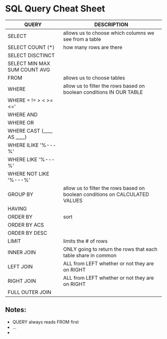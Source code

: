 # SQL Query Cheat Sheet

| QUERY                                | DESCRIPTION                                                                  |
| ------------------------------------ | ---------------------------------------------------------------------------- |
| SELECT                               | allows us to choose which columns we see from a table                        |
| SELECT COUNT (*)                     | how many rows are there                                                      |
| SELECT DISCTINCT                     |                                                                              |
| SELECT MIN MAX SUM COUNT AVG         |                                                                              |
| FROM                                 | allows us to choose tables                                                   |
| WHERE                                | allow us to filter the rows based on boolean conditions IN OUR TABLE         |
| WHERE  =   !=    >    <    >=    <=' |                                                                              |
| WHERE AND                            |                                                                              |
| WHERE OR                             |                                                                              |
| WHERE CAST (____ AS ____)            |                                                                              |
| WHERE ILIKE '%---%'                  |                                                                              |
| WHERE LIKE '%---%'                   |                                                                              |
| WHERE NOT LIKE '%---%'               |                                                                              |
| GROUP BY                             | allow us to filter the rows based on boolean conditions on CALCULATED VALUES |
| HAVING                               |                                                                              |
| ORDER BY                             | sort                                                                         |
| ORDER BY ACS                         |                                                                              |
| ORDER BY DESC                        |                                                                              |
| LIMIT                                | limits the # of rows                                                         |
| INNER JOIN                           | ONLY going to return the rows that each table share in common                |
| LEFT JOIN                            | ALL from LEFT whether or not they are on RIGHT                               |
| RIGHT JOIN                           | ALL from LEFT whether or not they are on RIGHT                               |
| FULL OUTER JOIN                      |                                                                              |

## Notes: 
-   QUERY always reads FROM first 
-   ... 
-   
